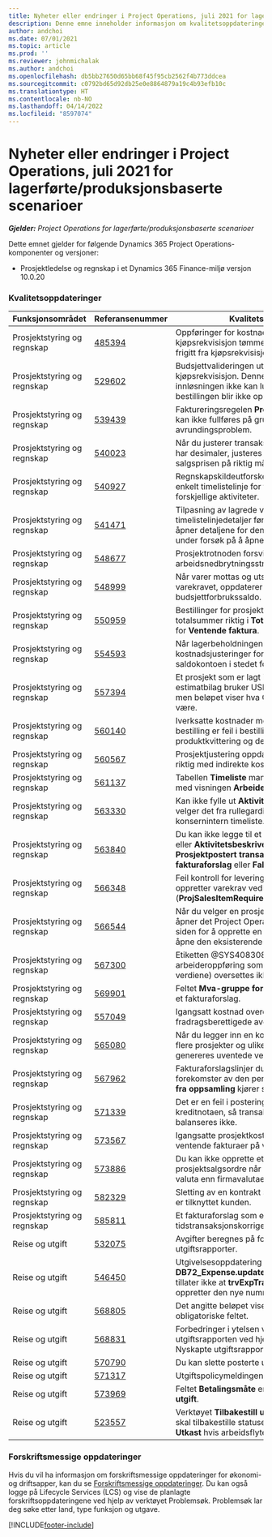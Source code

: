```yaml
---
title: Nyheter eller endringer i Project Operations, juli 2021 for lagerførte/produksjonsbaserte scenarioer
description: Denne emne inneholder informasjon om kvalitetsoppdateringene som er tilgjengelige i juli 2021-versjonen av Project Operations for lagerførte/produksjonsbaserte scenarioer.
author: andchoi
ms.date: 07/01/2021
ms.topic: article
ms.prod: ''
ms.reviewer: johnmichalak
ms.author: andchoi
ms.openlocfilehash: db5bb27650d65bb68f45f95cb2562f4b773ddcea
ms.sourcegitcommit: c0792bd65d92db25e0e8864879a19c4b93efb10c
ms.translationtype: HT
ms.contentlocale: nb-NO
ms.lasthandoff: 04/14/2022
ms.locfileid: "8597074"
---
```

# <a name="whats-new-or-changed-in-project-operations-july-2021-for-stockedproduction-based-scenarios"></a>Nyheter eller endringer i Project Operations, juli 2021 for lagerførte/produksjonsbaserte scenarioer

_**Gjelder:** Project Operations for lagerførte/produksjonsbaserte scenarioer_

Dette emnet gjelder for følgende Dynamics 365 Project Operations-komponenter og versjoner:

- Prosjektledelse og regnskap i et Dynamics 365 Finance-miljø versjon 10.0.20
 
### <a name="quality-updates"></a>Kvalitetsoppdateringer
                                                                                                                                                                                  
| Funksjonsområdet                      | Referansenummer| Kvalitetsoppdatering                                                                                                                                                                          |
|-----------------------------------|--------|---------------------------------------------------------------------------------------------------------------------------------------------------------------------------------|
| Prosjektstyring og regnskap | [485394](https://fix.lcs.dynamics.com/Issue/Details/?bugId=485394) | Oppføringer for kostnadsinnsats fra kjøpsrekvisisjon tømmes så snart bestillingen er frigitt fra kjøpsrekvisisjonsproblemet.                                                                           |
| Prosjektstyring og regnskap | [529602](https://fix.lcs.dynamics.com/Issue/Details/?bugId=529602) | Budsjettvalideringen utføres to ganger i kjøpsrekvisisjon. Denne dupliseringen betyr at innløsningen ikke kan lukkes, og den tilsvarende bestillingen blir ikke opprettet.                                                                                                                        |
| Prosjektstyring og regnskap | [539439](https://fix.lcs.dynamics.com/Issue/Details/?bugId=539439) | Faktureringsregelen **Prosent som skal faktureres** kan ikke fullføres på grunn av et avrundingsproblem.                                                                              |
| Prosjektstyring og regnskap | [540023](https://fix.lcs.dynamics.com/Issue/Details/?bugId=540023) | Når du justerer transaksjonen og prosentandelen har desimaler, justeres ikke kostnaden og salgsprisen på riktig måte.                                      |
| Prosjektstyring og regnskap | [540927](https://fix.lcs.dynamics.com/Issue/Details/?bugId=540927) | Regnskapskildeutforskeren viser timer for én enkelt timelistelinje for flere timelistelinjer med forskjellige aktiviteter.                                      |
| Prosjektstyring og regnskap | [541471](https://fix.lcs.dynamics.com/Issue/Details/?bugId=541471) | Tilpasning av lagrede visninger og timelistelinjedetaljer fører til at systemet alltid åpner detaljene for den første timelisten i listen under forsøk på å åpne en timeliste.  |
| Prosjektstyring og regnskap | [548677](https://fix.lcs.dynamics.com/Issue/Details/?bugId=548677) | Prosjektrotnoden forsvinner, og oppføringer for arbeidsnedbrytningsstruktur slettes etter import.                                                                                             |
| Prosjektstyring og regnskap | [548999](https://fix.lcs.dynamics.com/Issue/Details/?bugId=548999) | Når varer mottas og utstedes delvis fra varekravet, oppdaterer systemet feil budsjettforbrukssaldo. |
| Prosjektstyring og regnskap | [550959](https://fix.lcs.dynamics.com/Issue/Details/?bugId=550959) | Bestillinger for prosjekthonorar viser ikke totalsummer riktig i **Totaler**-ruten eller rutenettet for **Ventende faktura**.                                                                  |
| Prosjektstyring og regnskap | [554593](https://fix.lcs.dynamics.com/Issue/Details/?bugId=554593) | Når lagerbeholdningen lukkes, posteres kostnadsjusteringer for prosjektvaren til saldokontoen i stedet for resultatkontoen.                                                            |
| Prosjektstyring og regnskap | [557394](https://fix.lcs.dynamics.com/Issue/Details/?bugId=557394) | Et prosjekt som er lagt inn for transaksjoner og et estimatbilag bruker USD som regnskapsvaluta, men beløpet viser hva CAD-ekvivalenten vil være.              |
| Prosjektstyring og regnskap | [560140](https://fix.lcs.dynamics.com/Issue/Details/?bugId=560140) | Iverksatte kostnader med et varekrav og en bestilling er feil i bestillingsfakturaprosessen med produktkvittering og delfakturering.       |
| Prosjektstyring og regnskap | [560567](https://fix.lcs.dynamics.com/Issue/Details/?bugId=560567) | Prosjektjustering oppdaterer ikke salgsbeløpet riktig med indirekte kostnader.                                                                                    |
| Prosjektstyring og regnskap | [561137](https://fix.lcs.dynamics.com/Issue/Details/?bugId=561137) | Tabellen **Timeliste** mangler en definert relasjon med visningen **Arbeider/ressurs**.                                                                                   |
| Prosjektstyring og regnskap | [563330](https://fix.lcs.dynamics.com/Issue/Details/?bugId=563330) | Kan ikke fylle ut **Aktivitetsnummer**-feltet når du velger det fra rullegardinlisten for en konsernintern timeliste.                                                                 |
| Prosjektstyring og regnskap | [563840](https://fix.lcs.dynamics.com/Issue/Details/?bugId=563840) | Du kan ikke legge til et tilpasset felt for **Formål** eller **Aktivitetsbeskrivelse** på følgende sider: **Prosjektpostert transaksjon**, **Oppretting fakturaforslag** eller **Fakturaforslag**.  |
| Prosjektstyring og regnskap | [566348](https://fix.lcs.dynamics.com/Issue/Details/?bugId=566348) | Feil kontroll for leveringsdato angis når du oppretter varekrav ved hjelp av databehandling (**ProjSalesItemRequirementEntity**).                                              |
| Prosjektstyring og regnskap | [566544](https://fix.lcs.dynamics.com/Issue/Details/?bugId=566544) | Når du velger en prosjektkontrakt-ID i Økonomi, åpner det Project Operations-integrerte miljøet siden for å opprette en ny oppføring i stedet for å åpne den eksisterende prosjektkontrakten.                                                                                                                 |
| Prosjektstyring og regnskap | [567300](https://fix.lcs.dynamics.com/Issue/Details/?bugId=567300) |  Etiketten @SYS4083080 (Finner ikke en unik arbeideroppføring som samsvarer med de angitte verdiene) oversettes ikke til dansk.                                |
| Prosjektstyring og regnskap | [569901](https://fix.lcs.dynamics.com/Issue/Details/?bugId=569901) | Feltet **Mva-gruppe for vare** kan ikke redigeres i et fakturaforslag.                                                                               |
| Prosjektstyring og regnskap | [557049](https://fix.lcs.dynamics.com/Issue/Details/?bugId=557049) | Igangsatt kostnad overdrives med ikke-fradragsberettigede avgiftsbeløp.                                                                                                    |
| Prosjektstyring og regnskap | [565080](https://fix.lcs.dynamics.com/Issue/Details/?bugId=565080) | Når du legger inn en konsernintern timeliste med flere prosjekter og ulike finansdimensjoner, genereres uventede verdier i hovedboken.                             |
| Prosjektstyring og regnskap | [567962](https://fix.lcs.dynamics.com/Issue/Details/?bugId=567962) | Fakturaforslagslinjer dupliseres på grunn av flere forekomster av den periodiske prosessen, **Import fra oppsamling** kjører samtidig.                                      |
| Prosjektstyring og regnskap | [571339](https://fix.lcs.dynamics.com/Issue/Details/?bugId=571339) | Det er en feil i postering av fakturaforslaget for kreditnotaen, så transaksjonene på bilaget balanseres ikke.    |
| Prosjektstyring og regnskap | [573567](https://fix.lcs.dynamics.com/Issue/Details/?bugId=573567) | Igangsatte prosjektkostnader blir feil etter at ventende fakturaer på vent er frigitt.                                                                             |
| Prosjektstyring og regnskap | [573886](https://fix.lcs.dynamics.com/Issue/Details/?bugId=573886) | Du kan ikke opprette et notat for en prosjektsalgsordre når avgiften er i en annen valuta enn firmavalutaen.                                      |
| Prosjektstyring og regnskap | [582329](https://fix.lcs.dynamics.com/Issue/Details/?bugId=582329) | Sletting av en kontrakt sletter også adressen som er tilknyttet kunden.                                                                                     |
| Prosjektstyring og regnskap | [585811](https://fix.lcs.dynamics.com/Issue/Details/?bugId=585811) | Et fakturaforslag som er et resultat av en negativ tidstransaksjonskorrigering, kan ikke posteres.                                                                    |
| Reise og utgift                  | [532075](https://fix.lcs.dynamics.com/Issue/Details/?bugId=532075) | Avgifter beregnes på forskjellig måte i utgiftsrapporter.                                                                                                                  |
| Reise og utgift                  | [546450](https://fix.lcs.dynamics.com/Issue/Details/?bugId=546450) | Utgivelsesoppdatering **DB72_Expense.updateTrvExpTransProjTransId()** tillater ikke at **trvExpTrans.ReferenceDataAreaId** oppretter den nye nummersekvensen.                    |
| Reise og utgift                  | [568805](https://fix.lcs.dynamics.com/Issue/Details/?bugId=568805) | Det angitte beløpet vises ikke med det obligatoriske feltet.                                                                                                             |
| Reise og utgift                  | [568831](https://fix.lcs.dynamics.com/Issue/Details/?bugId=568831) | Forbedringer i ytelsen ved å legge ved en utgift i utgiftsrapporten ved hjelp av brukergrensesnittet Nyskapte utgiftsrapporter.                                                            |
| Reise og utgift                  | [570790](https://fix.lcs.dynamics.com/Issue/Details/?bugId=570790) | Du kan slette posterte utgiftsrapporter.                                                                                           |
| Reise og utgift                  | [571317](https://fix.lcs.dynamics.com/Issue/Details/?bugId=571317) | Utgiftspolicymeldingen vises flere ganger.                                                                                                       |
| Reise og utgift                  | [573969](https://fix.lcs.dynamics.com/Issue/Details/?bugId=573969) | Feltet **Betalingsmåte** er inkludert i ruten **Ny utgift**.                                                                                                      |
| Reise og utgift                  | [523557](https://fix.lcs.dynamics.com/Issue/Details/?bugId=523557) | Verktøyet **Tilbakestill utgiftsdokumentstatus** skal tilbakestille statusen for utgiftsrapporten til **Utkast** hvis arbeidsflyten ikke ble funnet. 

### <a name="regulatory-updates"></a>Forskriftsmessige oppdateringer
Hvis du vil ha informasjon om forskriftsmessige oppdateringer for økonomi- og driftsapper, kan du se [Forskriftsmessige oppdateringer](/dynamics365/finance/localizations/regulatory-updates). Du kan også logge på Lifecycle Services (LCS) og vise de planlagte forskriftsoppdateringene ved hjelp av verktøyet Problemsøk. Problemsøk lar deg søke etter land, type funksjon og utgave.


[!INCLUDE[footer-include](../../includes/footer-banner.md)]
